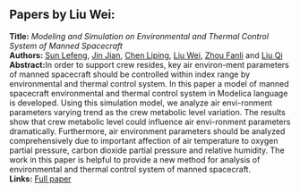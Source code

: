 <h2>Papers by Liu Wei:</h2>
<p>
<b>Title:</b> <i> Modeling and Simulation on Environmental and Thermal Control System of Manned Spacecraft </i> <br />
<b>Authors:</b> <a href="../authors/author_153.html">Sun Lefeng</a>, <a href="../authors/author_125.html">Jin Jian</a>, <a href="../authors/author_161.html">Chen Liping</a>, <a href="../authors/author_295.html">Liu Wei</a>, <a href="../authors/author_68.html">Zhou Fanli</a> and <a href="../authors/author_223.html">Liu Qi</a><br />
<b>Abstract:</b>In order to support crew resides, key air environ-ment parameters of manned spacecraft should be controlled within index range by environmental and thermal control system. In this paper a model of manned spacecraft environmental and thermal control system in Modelica language is developed. Using this simulation model, we analyze air envi-ronment parameters varying trend as the crew metabolic level variation. The results show that crew metabolic level could influence air envi-ronment parameters dramatically. Furthermore, air environment parameters should be analyzed comprehensively due to important affection of air temperature to oxygen partial pressure, carbon dioxide partial pressure and relative humidity. The work in this paper is helpful to provide a new method for analysis of environmental and thermal control system of manned spacecraft.<br />
<b>Links:</b> <a href="../submissions/ecp17132397_LefengJianLipingWeiFanliQi.pdf">Full paper</a></p>